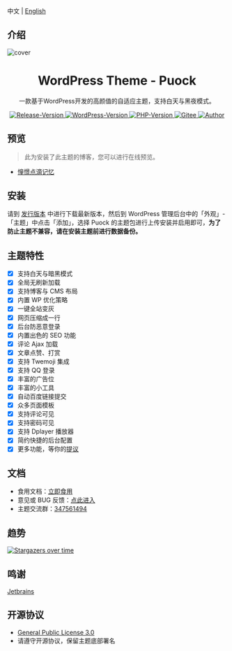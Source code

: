 中文 | [English](./README_EN.md)

## 介绍

![cover](https://cdn.jsdelivr.net/gh/Licoy/wordpress-theme-puock@master/cover.png)

<div align="center">
    <h1>WordPress Theme - Puock</h1>
    <p>一款基于WordPress开发的高颜值的自适应主题，支持白天与黑夜模式。</p>
      <a href="https://github.com/Licoy/wordpress-theme-puock/releases/latest">
        <img src="https://img.shields.io/github/v/release/Licoy/wordpress-theme-puock.svg?logo=git&style=for-the-badge" alt="Release-Version">
      </a>
    <a href="https://github.com/Licoy/wordpress-theme-puock">
        <img src="https://img.shields.io/badge/WordPress-V5.0+-0099CC.svg?logo=wordpress&style=for-the-badge" alt="WordPress-Version">
      </a>
    <a href="https://github.com/Licoy/wordpress-theme-puock">
        <img src="https://img.shields.io/badge/PHP-V7.0+-666699.svg?logo=php&style=for-the-badge" alt="PHP-Version">
      </a>
     <a href="https://gitee.com/licoy/wordpress-theme-puock">
        <img src="https://img.shields.io/badge/Gitee-%E7%A0%81%E4%BA%91-CC3333.svg?style=for-the-badge" alt="Gitee">
      </a>
    <a href="https://github.com/Licoy">
        <img src="https://img.shields.io/badge/author-Licoy-ff69b4.svg?style=for-the-badge" alt="Author">
      </a>
</div>

## 预览

> 此为安装了此主题的博客，您可以进行在线预览。

- [憧憬点滴记忆](https://licoy.cn/)

## 安装

请到 [发行版本](https://github.com/Licoy/wordpress-theme-puock/releases) 中进行下载最新版本，然后到 WordPress 管理后台中的「外观」-「主题」中点击「添加」，选择 Puock 的主题包进行上传安装并启用即可，**为了防止主题不兼容，请在安装主题前进行数据备份。**

## 主题特性

- [x] 支持白天与暗黑模式
- [x] 全局无刷新加载
- [x] 支持博客与 CMS 布局
- [x] 内置 WP 优化策略
- [x] 一键全站变灰
- [x] 网页压缩成一行
- [x] 后台防恶意登录
- [x] 内置出色的 SEO 功能
- [x] 评论 Ajax 加载
- [x] 文章点赞、打赏
- [x] 支持 Twemoji 集成
- [x] 支持 QQ 登录
- [x] 丰富的广告位
- [x] 丰富的小工具
- [x] 自动百度链接提交
- [x] 众多页面模板
- [x] 支持评论可见
- [x] 支持密码可见
- [x] 支持 Dplayer 播放器
- [x] 简约快捷的后台配置
- [x] 更多功能，等你的[提议](https://github.com/Licoy/wordpress-theme-puock/issues)

## 文档

- 食用文档：[立即食用](https://licoy.cn/puock-doc.html)
- 意见或 BUG 反馈：[点此进入](https://github.com/Licoy/wordpress-theme-puock/issues)
- 主题交流群：[347561494](https://qm.qq.com/cgi-bin/qm/qr?k=T5OjCCfKdMRiNyqmqRB_tCfyrBz8R4aS&jump_from=webapi)

## 趋势

[![Stargazers over time](https://starchart.cc/Licoy/wordpress-theme-puock.svg)](https://starchart.cc/Licoy/wordpress-theme-puock)

## 鸣谢

[Jetbrains](https://www.jetbrains.com/?from=wordpress-theme-puock)

## 开源协议

- [General Public License 3.0](./LICENSE)
- 请遵守开源协议，保留主题底部署名

